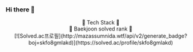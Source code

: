 ### Hi there 👋

<div align="center">
  🔭 Tech Stack 🔭<br/>
  🌱 Baekjoon solved rank 🌱<br/>
  [![Solved.ac프로필](http://mazassumnida.wtf/api/v2/generate_badge?boj=skfo8gmlakd)](https://solved.ac/profile/skfo8gmlakd)
</div>
